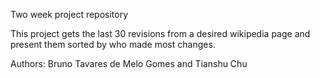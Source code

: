 Two week project repository

This project gets the last 30 revisions from a desired wikipedia page and present them sorted by who made most changes.

Authors:
  Bruno Tavares de Melo Gomes and
  Tianshu Chu


